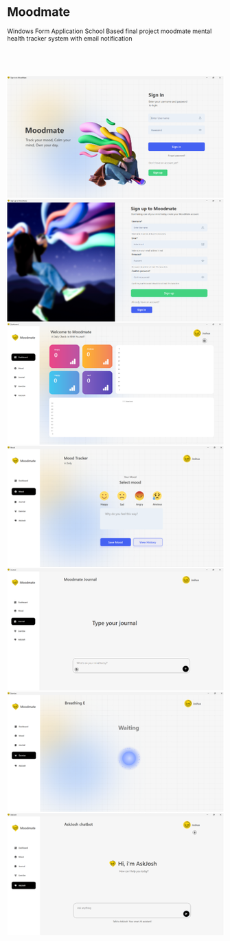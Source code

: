# Moodmate 
Windows Form Application School Based final project moodmate mental health tracker system with email notification
 
      
   
<br> 
<br>
<br> 


![Step 1](one.png) 
![Step 1](two.png)
![Step 1](three.png)
![Step 1](four.png)
![Step 1](five.png)
![Step 1](six.png)
![Step 1](seven.png)
